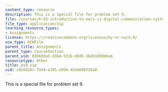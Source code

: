 ```yaml
---
content_type: resource
description: This is a special file for problem set 9.
file: /courses/6-02-introduction-to-eecs-ii-digital-communication-systems-fall-2012/c0c6d20c7a34a785e95042ede90758a0_ps9.zip
file_type: application/zip
learning_resource_types:
- Assignments
license: https://creativecommons.org/licenses/by-nc-sa/4.0/
ocw_type: OCWFile
parent_title: Assignments
parent_type: CourseSection
parent_uid: 83069da5-d3b4-531b-dd45-1bd51850dba6
resourcetype: Other
title: ps9.zip
uid: c0c6d20c-7a34-a785-e950-42ede90758a0
---
```

This is a special file for problem set 9.